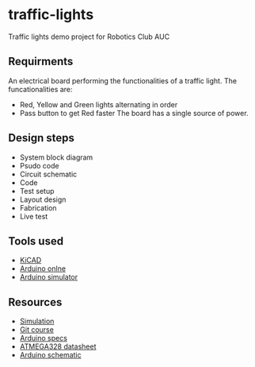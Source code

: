 # traffic-lights
Traffic lights demo project for Robotics Club AUC

## Requirments
An electrical board performing the functionalities of a traffic light. The funcationalities are:
- Red, Yellow and Green lights alternating in order
- Pass button to get Red faster
The board has a single source of power. 

## Design steps
- System block diagram
- Psudo code
- Circuit schematic
- Code
- Test setup
- Layout design
- Fabrication
- Live test


## Tools used
- [KiCAD](http://kicad-pcb.org/download/)
- [Arduino onlne](https://create.arduino.cc/)
- [Arduino simulator](https://www.tinkercad.com)

## Resources
- [Simulation](https://www.tinkercad.com/things/bBg1C2l9w1r-incredible-gogo-blorr/editel?sharecode=Yr4FscFQvJzt9poQF2iMoLLDoCD9sWlmrVRPqTrWZGg=)
- [Git course](https://www.lynda.com/Git-tutorials/Up-Running-Git-GitHub/409275-2.html)
- [Arduino specs](https://store.arduino.cc/usa/arduino-uno-rev3)
- [ATMEGA328 datasheet](http://ww1.microchip.com/downloads/en/DeviceDoc/ATmega48A-PA-88A-PA-168A-PA-328-P-DS-DS40002061A.pdf)
- [Arduino schematic](https://www.arduino.cc/en/uploads/Main/arduino-uno-schematic.pdf)

